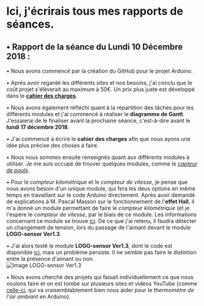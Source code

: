 <h1>Ici, j'écrirais tous mes rapports de séances.</h1>
    
<h2>• Rapport de la séance du Lundi 10 Décembre 2018 :</h2>

• Nous avons commencé par la création du GitHub pour le projet Arduino.

• Après avoir regardé les différents sites et nos besoins, j'ai conclu que le coût projet s'élèverait au maximum à 50€. Un prix plus juste est développé dans le <strong><a href="https://github.com/PolyTool/PolyTool/blob/master/Cahier%20des%20charges.md">cahier des charges</a></strong>.

• Nous avons également réfléchi quant à la répartition des tâches pour les différents modules et j'ai commencé à réaliser le <strong>diagramme de Gantt</strong>. J'essaierai de le finaliser avant la prochaine séance, c'est-à-dire avant le <strong>lundi 17 décembre 2018</strong>.

• J'ai commencé à écrire le <strong>cahier des charges</strong> afin que nous ayons une idée plus précise des choses à faire.

• Nous nous sommes ensuite renseignés quant aux différents modules à utiliser. Je me suis occupé de trouver quelques modules, comme le <em><a href="https://www.amazon.fr/Capteur-pouls-capteur-cardiaque-Arduino/dp/B01DKET4LS">capteur de pouls<a></em>.

• Pour le <em>compteur kilométrique</em> et le <em>compteur de vitesse</em>, je pense que nous avons besoin d'un unique module, qui fera les deux options en même temps en travaillant sur le code Arduino directement. Après avoir demandé de explications à M. Pascal Masson sur le fonctionnement de l'<strong>effet Hall</strong>, il m'a donné un module permettant de faire le <em>compteur kilométrique</em> (et je l'espère le <em>compteur de vitesse</em>, par le biais de ce module. Les informations concernant ce module se trouve <a href="http://lien-du-TD4-d-elec3-de-pmasson">ici</a>. De ce que j'ai retenu, il faudra détecter un changement de tension, lors du passage de l'aimant devant le module <strong>LOGO-sensor Ver1.3</strong>.

• J'ai alors testé le module <strong>LOGO-sensor Ver1.3</strong>, dont le code est disponible <a href="https://github.com/PolyTool/PolyTool/blob/master/Codes%20Arduino/LOGO-sensor%20Ver1.3.ino">ici</a>, mais un problème persiste. Il ne semble pas faire le distintion entre la présence d'aimant ou non.
<br><img src="https://github.com/PolyTool/PolyTool/blob/master/Ressources/LOGO-sensor%20Ver1.3.png" alt="Image LOGO-sensor Ver1.3">

• Nous avons cherché des projets qui faisait individuellement ce que nous voulons faire et on est tombé sur plusieurs sites et vidéos YouTube (comme <a href="https://www.youtube.com/watch?v=bn3KiEK4wJ0">celle-ci</a>, qui va vraisemblablement bien nous aider pour le <em>thermomètre de l'air ambiant</em> en Arduino).

